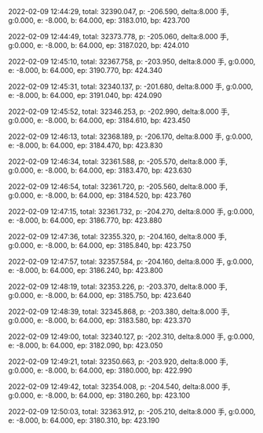 2022-02-09 12:44:29, total: 32390.047, p: -206.590, delta:8.000 手, g:0.000, e: -8.000, b: 64.000, ep: 3183.010, bp: 423.700

2022-02-09 12:44:49, total: 32373.778, p: -205.060, delta:8.000 手, g:0.000, e: -8.000, b: 64.000, ep: 3187.020, bp: 424.010

2022-02-09 12:45:10, total: 32367.758, p: -203.950, delta:8.000 手, g:0.000, e: -8.000, b: 64.000, ep: 3190.770, bp: 424.340

2022-02-09 12:45:31, total: 32340.137, p: -201.680, delta:8.000 手, g:0.000, e: -8.000, b: 64.000, ep: 3191.040, bp: 424.090

2022-02-09 12:45:52, total: 32346.253, p: -202.990, delta:8.000 手, g:0.000, e: -8.000, b: 64.000, ep: 3184.610, bp: 423.450

2022-02-09 12:46:13, total: 32368.189, p: -206.170, delta:8.000 手, g:0.000, e: -8.000, b: 64.000, ep: 3184.470, bp: 423.830

2022-02-09 12:46:34, total: 32361.588, p: -205.570, delta:8.000 手, g:0.000, e: -8.000, b: 64.000, ep: 3183.470, bp: 423.630

2022-02-09 12:46:54, total: 32361.720, p: -205.560, delta:8.000 手, g:0.000, e: -8.000, b: 64.000, ep: 3184.520, bp: 423.760

2022-02-09 12:47:15, total: 32361.732, p: -204.270, delta:8.000 手, g:0.000, e: -8.000, b: 64.000, ep: 3186.770, bp: 423.880

2022-02-09 12:47:36, total: 32355.320, p: -204.160, delta:8.000 手, g:0.000, e: -8.000, b: 64.000, ep: 3185.840, bp: 423.750

2022-02-09 12:47:57, total: 32357.584, p: -204.160, delta:8.000 手, g:0.000, e: -8.000, b: 64.000, ep: 3186.240, bp: 423.800

2022-02-09 12:48:19, total: 32353.226, p: -203.370, delta:8.000 手, g:0.000, e: -8.000, b: 64.000, ep: 3185.750, bp: 423.640

2022-02-09 12:48:39, total: 32345.868, p: -203.380, delta:8.000 手, g:0.000, e: -8.000, b: 64.000, ep: 3183.580, bp: 423.370

2022-02-09 12:49:00, total: 32340.127, p: -202.310, delta:8.000 手, g:0.000, e: -8.000, b: 64.000, ep: 3182.090, bp: 423.050

2022-02-09 12:49:21, total: 32350.663, p: -203.920, delta:8.000 手, g:0.000, e: -8.000, b: 64.000, ep: 3180.000, bp: 422.990

2022-02-09 12:49:42, total: 32354.008, p: -204.540, delta:8.000 手, g:0.000, e: -8.000, b: 64.000, ep: 3180.260, bp: 423.100

2022-02-09 12:50:03, total: 32363.912, p: -205.210, delta:8.000 手, g:0.000, e: -8.000, b: 64.000, ep: 3180.310, bp: 423.190